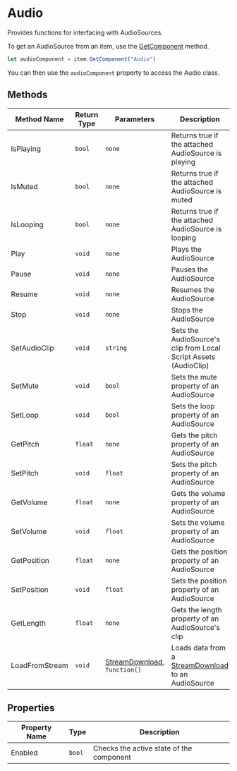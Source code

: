 # Audio

Provides functions for interfacing with AudioSources.

To get an AudioSource from an item, use the [GetComponent](./../../item/getcomponent.md) method.

```js
let audioComponent = item.GetComponent("Audio")
```

You can then use the `audioComponent` property to access the Audio class.

## Methods

Method Name | Return Type | Parameters | Description
--- | --- | --- | ----
IsPlaying | `bool` | `none` | Returns true if the attached AudioSource is playing
IsMuted | `bool` | `none` | Returns true if the attached AudioSource is muted
IsLooping | `bool` | `none` | Returns true if the attached AudioSource is looping
Play | `void` | `none` | Plays the AudioSource
Pause | `void` | `none` | Pauses the AudioSource
Resume | `void` | `none` | Resumes the AudioSource
Stop | `void` | `none` | Stops the AudioSource
SetAudioClip | `void` | `string` | Sets the AudioSource's clip from Local Script Assets (AudioClip)
SetMute | `void` | `bool` | Sets the mute property of an AudioSource
SetLoop | `void` | `bool` | Sets the loop property of an AudioSource
GetPitch | `float` | `none` | Gets the pitch property of an AudioSource
SetPitch | `void` | `float` | Sets the pitch property of an AudioSource
GetVolume | `float` | `none` | Gets the volume property of an AudioSource
SetVolume | `void` | `float` | Sets the volume property of an AudioSource
GetPosition | `float` | `none` | Gets the position property of an AudioSource
SetPosition | `void` | `float` | Sets the position property of an AudioSource
GetLength | `float` | `none` | Gets the length property of an AudioSource's clip
LoadFromStream | `void` | [StreamDownload](./../../streamdownload/index.md), `function()` | Loads data from a [StreamDownload](./../../streamdownload/index.md) to an AudioSource

## Properties

Property Name | Type | Description
--- | --- | ---
Enabled | `bool` | Checks the active state of the component
